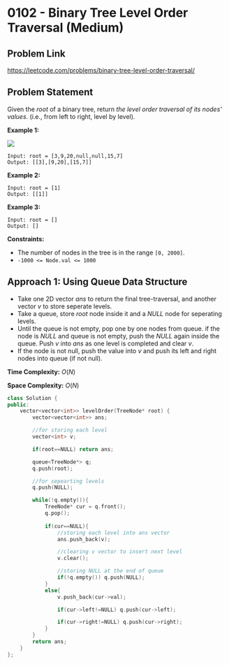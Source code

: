 # 0102 - Binary Tree Level Order Traversal (Medium)

## Problem Link

https://leetcode.com/problems/binary-tree-level-order-traversal/

## Problem Statement

Given the $root$ of a binary tree, return _the level order traversal of its nodes' values_. (i.e., from left to right, level by level).


**Example 1:**

![](https://assets.leetcode.com/uploads/2021/02/19/tree1.jpg)
```
Input: root = [3,9,20,null,null,15,7]
Output: [[3],[9,20],[15,7]]
```

**Example 2:**

```
Input: root = [1]
Output: [[1]]
```

**Example 3:**

```
Input: root = []
Output: []
```


**Constraints:**

*  The number of nodes in the tree is in the range `[0, 2000]`.
*  `-1000 <= Node.val <= 1000`


## Approach 1: Using Queue Data Structure

- Take one 2D vector $ans$ to return the final tree-traversal, and another vector $v$ to store seperate levels.
- Take a queue, store $root$ node inside it and a _NULL_ node for seperating levels.
- Until the queue is not empty, pop one by one nodes from queue. if the node is _NULL_ and queue is not empty, push the _NULL_ again inside the queue. Push $v$ into $ans$ as one level is completed and clear $v$.
- If the node is not null, push the value into $v$ and push its left and right nodes into queue (if not null).

**Time Complexity:**  $O(N)$

**Space Complexity:**  $O(N)$


<Tabs>
<TabItem value="cpp" label="C++">
<SolutionAuthor name="@Srijita-mandal"/>

```cpp
class Solution {
public:
    vector<vector<int>> levelOrder(TreeNode* root) {
        vector<vector<int>> ans;

        //for storing each level
        vector<int> v;  

        if(root==NULL) return ans;

        queue<TreeNode*> q;
        q.push(root);

        //for sepearting levels
        q.push(NULL);  

        while(!q.empty()){
            TreeNode* cur = q.front();
            q.pop();
            
            if(cur==NULL){
                //storing each level into ans vector
                ans.push_back(v);  

                //clearing v vector to insert next level
                v.clear();  

                //storing NULL at the end of queue
                if(!q.empty()) q.push(NULL);  
            }
            else{
                v.push_back(cur->val);

                if(cur->left!=NULL) q.push(cur->left);

                if(cur->right!=NULL) q.push(cur->right);
            }
        }
        return ans;
    }
};
```

</TabItem>
</Tabs>